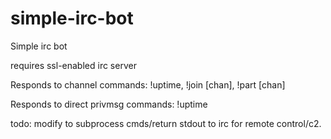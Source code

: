 simple-irc-bot
==============

Simple irc bot

requires ssl-enabled irc server

Responds to channel commands: !uptime, !join [chan], !part [chan]

Responds to direct privmsg commands: !uptime

todo: modify to subprocess cmds/return stdout to irc for remote control/c2. 
